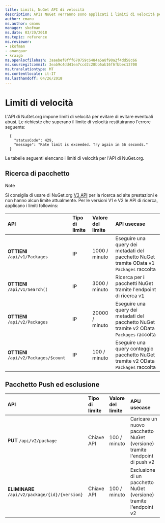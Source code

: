 ```yaml
---
title: Limiti, NuGet API di velocità
description: APIs NuGet verranno sono applicati i limiti di velocità per evitare abusi.
author: cmanu
ms.author: cmanu
manager: skofman
ms.date: 03/20/2018
ms.topic: reference
ms.reviewer:
- skofman
- anangaur
- kraigb
ms.openlocfilehash: 3aaebef8fff670759c6484a5a8f90a2f4dd58c66
ms.sourcegitcommit: 3eab9c4dd41ea7ccd2c28bb5ab16f6fbbec13708
ms.translationtype: MT
ms.contentlocale: it-IT
ms.lasthandoff: 04/26/2018
---
```

# <a name="rate-limits"></a>Limiti di velocità

L'API di NuGet.org impone limiti di velocità per evitare di evitare eventuali abusi. Le richieste che superano il limite di velocità restituiranno l'errore seguente: 

  ~~~
    {
      "statusCode": 429,
      "message": "Rate limit is exceeded. Try again in 56 seconds."
    }
  ~~~

Le tabelle seguenti elencano i limiti di velocità per l'API di NuGet.org.

## <a name="package-search"></a>Ricerca di pacchetto

> [!Note]
> Si consiglia di usare di NuGet.org [V3 API](https://docs.microsoft.com/nuget/api/search-query-service-resource) per la ricerca ad alte prestazioni e non hanno alcun limite attualmente. Per le versioni V1 e V2 le API di ricerca, applicano i limiti followins:


| API | Tipo di limite | Valore del limite | API usecase |
|:---|:---|:---|:---|
**OTTIENI** `/api/v1/Packages` | IP | 1000 / minuto | Eseguire una query dei metadati del pacchetto NuGet tramite OData v1 `Packages` raccolta |
**OTTIENI** `/api/v1/Search()` | IP | 3000 / minuto | Ricerca per i pacchetti NuGet tramite l'endpoint di ricerca v1 | 
**OTTIENI** `/api/v2/Packages` | IP | 20000 / minuto | Eseguire una query dei metadati del pacchetto NuGet tramite v2 OData `Packages` raccolta | 
**OTTIENI** `/api/v2/Packages/$count` | IP | 100 / minuto | Eseguire una query conteggio pacchetto NuGet tramite v2 OData `Packages` raccolta | 

## <a name="package-push-and-unlist"></a>Pacchetto Push ed esclusione

| API | Tipo di limite | Valore del limite | APU usecase | 
|:---|:---|:---|:--- |
**PUT** `/api/v2/package` | Chiave API | 100 / minuto | Caricare un nuovo pacchetto NuGet (versione) tramite l'endpoint di push v2 
**ELIMINARE** `/api/v2/package/{id}/{version}` | Chiave API | 100 / minuto | Esclusione di un pacchetto NuGet (versione) tramite l'endpoint v2 
